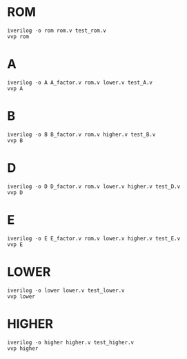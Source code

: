 # ROM
```
iverilog -o rom rom.v test_rom.v
vvp rom
```

# A
```
iverilog -o A A_factor.v rom.v lower.v test_A.v
vvp A
```

# B
```
iverilog -o B B_factor.v rom.v higher.v test_B.v
vvp B
```

# D
```
iverilog -o D D_factor.v rom.v lower.v higher.v test_D.v
vvp D
```

# E
```
iverilog -o E E_factor.v rom.v lower.v higher.v test_E.v
vvp E
```

# LOWER
```
iverilog -o lower lower.v test_lower.v
vvp lower
```

# HIGHER
```
iverilog -o higher higher.v test_higher.v
vvp higher
```